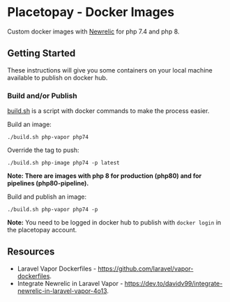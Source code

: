 # Placetopay - Docker Images

Custom docker images with [Newrelic](https://newrelic.com/) for php 7.4 and php 8.

## Getting Started 

These instructions will give you some containers on your local machine available to publish on docker hub.

### Build and/or Publish

[build.sh](build.sh) is a script with docker commands to make the process easier.

Build an image:

```
./build.sh php-vapor php74
```

Override the tag to push:

```
./build.sh php-image php74 -p latest
```

__Note: There are images with php 8 for production (php80) and for pipelines (php80-pipeline).__

Build and publish an image:

```
./build.sh php-vapor php74 -p
```

__Note:__ You need to be logged in docker hub to publish with `docker login` in the placetopay account.

## Resources

- Laravel Vapor Dockerfiles - https://github.com/laravel/vapor-dockerfiles.
- Integrate Newrelic in Laravel Vapor - https://dev.to/davidv99/integrate-newrelic-in-laravel-vapor-4o13.
